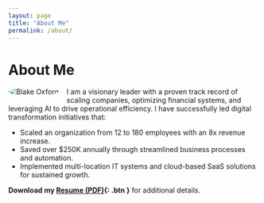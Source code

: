 ```yaml
---
layout: page
title: "About Me"
permalink: /about/
---
```


# About Me

<img src="/assets/images/Blake-O-scaled.jpeg" alt="Blake Oxford" style="max-width: 200px; border-radius: 50%; float: left; margin: 0 1rem 1rem 0;">

I am a visionary leader with a proven track record of scaling companies, optimizing financial systems, and leveraging AI to drive operational efficiency. I have successfully led digital transformation initiatives that:
- Scaled an organization from 12 to 180 employees with an 8x revenue increase.
- Saved over $250K annually through streamlined business processes and automation.
- Implemented multi-location IT systems and cloud-based SaaS solutions for sustained growth.

**Download my [Resume (PDF)](/assets/files/BlakeOxford_Resume.pdf){: .btn }** for additional details.
